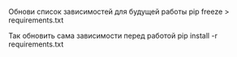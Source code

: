 
Обнови список зависимостей для будущей работы pip freeze > requirements.txt

Так обновить сама зависимости перед работой pip install -r requirements.txt
